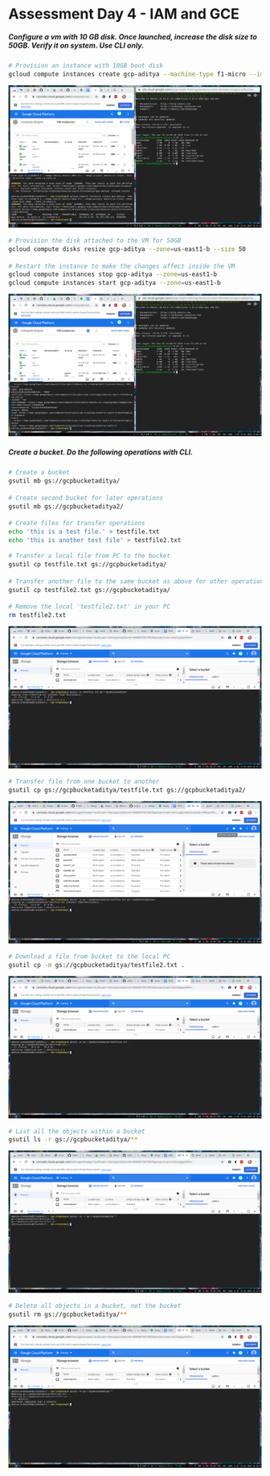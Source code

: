 # Assessment Day 4 - IAM and GCE

##### Configure a vm with 10 GB disk. Once launched, increase the disk size to 50GB. Verify it on system. Use CLI only.

```bash
# Provision an instance with 10GB boot disk
gcloud compute instances create gcp-aditya --machine-type f1-micro --image-family ubuntu-1604-lts --image-project ubuntu-os-cloud --boot-disk-size 10GB  --zone us-east1-b
```
![create_vm](https://raw.githubusercontent.com/adityaprakash-bobby/q-gcp-assessment/master/assets/vm_create.png)

```bash
# Provision the disk attached to the VM for 50GB
gcloud compute disks resize gcp-aditya --zone=us-east1-b --size 50

# Restart the instance to make the changes affect inside the VM
gcloud compute instances stop gcp-aditya --zone=us-east1-b
gcloud compute instances start gcp-aditya --zone=us-east1-b
```
![vm_resize_disk](https://raw.githubusercontent.com/adityaprakash-bobby/q-gcp-assessment/master/assets/vm_resize.png)

##### Create a bucket. Do the following operations with CLI.
   
```bash
# Create a bucket
gsutil mb gs://gcpbucketaditya/

# Create second bucket for later operations
gsutil mb gs://gcpbucketaditya2/

# Create files for transfer operations
echo 'this is a test file.' > testfile.txt
echo 'this is another test file' > testfile2.txt
```

```bash
# Transfer a local file from PC to the bucket
gsutil cp testfile.txt gs://gcpbucketaditya/

# Transfer another file to the same bucket as above for other operations
gsutil cp testfile2.txt gs://gcpbucketaditya/

# Remove the local 'testfile2.txt' in your PC
rm testfile2.txt
```
![file_cp](https://raw.githubusercontent.com/adityaprakash-bobby/q-gcp-assessment/master/assets/bucket_cp_file.png)


```bash
# Transfer file from one bucket to another
gsutil cp gs://gcpbucketaditya/testfile.txt gs://gcpbucketaditya2/
```
![file_transfer](https://raw.githubusercontent.com/adityaprakash-bobby/q-gcp-assessment/master/assets/bucket_transfer.png)

```bash
# Download a file from bucket to the local PC
gsutil cp -m gs://gcpbucketaditya/testfile2.txt .
```
![file_download](https://raw.githubusercontent.com/adityaprakash-bobby/q-gcp-assessment/master/assets/bucket_file_download.png)


```bash
# List all the objects within a bucket
gsutil ls -r gs://gcpbucketaditya/**
```
![bucket_ls](https://raw.githubusercontent.com/adityaprakash-bobby/q-gcp-assessment/master/assets/bucket_ls.png)

```bash
# Delete all objects in a bucket, not the bucket
gsutil rm gs://gcpbucketaditya/**
```
![file_rm](https://raw.githubusercontent.com/adityaprakash-bobby/q-gcp-assessment/master/assets/bucket_rm.png)
